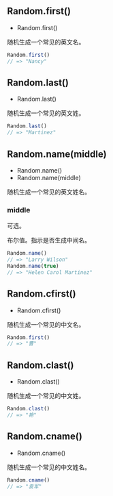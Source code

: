 <!-- ### Name -->

## Random.first()

* Random.first()

随机生成一个常见的英文名。

<!-- **使用示例**如下所示： -->

```js
Random.first()
// => "Nancy"
```

## Random.last()

* Random.last()

随机生成一个常见的英文姓。

<!-- **使用示例**如下所示： -->

```js
Random.last()
// => "Martinez"
```

## Random.name(middle)

* Random.name()
* Random.name(middle)

随机生成一个常见的英文姓名。

<!-- **参数的含义和默认值**如下所示： -->

### middle

可选。

布尔值。指示是否生成中间名。

<!-- **使用示例**如下所示： -->

```js
Random.name()
// => "Larry Wilson"
Random.name(true)
// => "Helen Carol Martinez"
```

## Random.cfirst()

* Random.cfirst()

随机生成一个常见的中文名。

<!-- **使用示例**如下所示： -->

```js
Random.first()
// => "曹"
```

## Random.clast()

* Random.clast()

随机生成一个常见的中文姓。

<!-- **使用示例**如下所示： -->

```js
Random.clast()
// => "艳"
```

## Random.cname()

* Random.cname()

随机生成一个常见的中文姓名。

<!-- **使用示例**如下所示： -->

```js
Random.cname()
// => "袁军"
```

